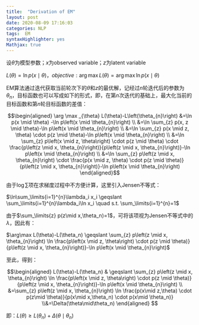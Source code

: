 ```yaml
---
title:  "Derivation of EM"
layout: post
date: 2020-08-09 17:16:03
categories: NLP
tags:  EM
syntaxHighlighter: yes
Mathjax: true
---
```


设$\theta$为模型参数；$x$为observed variable；$z$为latent variable

$L(\theta)= \ln p(x\mid \theta)$，$objective: \arg \max L(\theta)=\arg \max \ln p(x\mid\theta)$

EM算法通过迭代获取当前轮次下的$\theta$和$z$的最优解，记经过$n$轮迭代后的参数为$\theta_n$，目标函数也可以写成如下的形式，即，在第$n$次迭代的基础上，最大化当前的目标函数和第$n$轮目标函数的差值：

$$\begin{aligned} \arg \max _{\theta} L(\theta)-L\left(\theta_{n}\right) &=\ln p(x \mid \theta) -\ln p\left(x \mid \theta_{n}\right) \\ &=\ln \sum_{z} p(x, z \mid \theta)-\ln p\left(x \mid \theta_{n}\right) \\ &=\ln \sum_{z} p(x \mid z, \theta) \cdot p(z \mid \theta)-\ln p\left(x \mid \theta_{n}\right) \\ &=\ln \sum_{z} p\left(x \mid z, \theta\right) \cdot p(z \mid \theta) \cdot \frac{p\left(z \mid x, \theta_{n}\right)}{p\left(z \mid x, \theta_{n}\right)}-\ln p\left(x \mid \theta_{n}\right) \\ &=\ln \sum_{z} p\left(z \mid x, \theta_{n}\right) \cdot \frac{p(x \mid z, \theta) \cdot p(z \mid \theta)}{p\left(z \mid x, \theta_{n}\right)}-\ln p\left(x \mid \theta_{n}\right) \end{aligned}$$

由于$\log\sum$项在求梯度过程中不方便计算，这里引入Jensen不等式：

$\ln\sum_\limits{i=1}^{n}\lambda_i x_i \geqslant \sum_\limits{i=1}^{n}\lambda_i\ln x_i \quad s.t. \sum_\limits{i=1}^{n}=1$

由于$\sum_\limits{z} p(z\mid x,\theta_n)=1$，可将该项视为Jensen不等式中的$\lambda$，因此有：

$\arg\max L(\theta)-L(\theta_n) \geqslant \sum_{z} p\left(z \mid x, \theta_{n}\right) \ln \frac{p\left(x \mid z, \theta\right) \cdot p(z \mid \theta)}{p\left(z \mid x, \theta_{n}\right)}-\ln p\left(x \mid \theta_{n}\right)$

至此，得到：

$$\begin{aligned} L(\theta)-L(\theta_n) & \geqslant \sum_{z} p\left(z \mid x, \theta_{n}\right) \ln \frac{p\left(x \mid z, \theta\right) \cdot p(z \mid \theta)}{p\left(z \mid x, \theta_{n}\right)}-\ln p\left(x \mid \theta_{n}\right) \\ &=\sum_{z} p\left(z \mid x, \theta_{n}\right) \ln \frac{p(x\mid z,\theta) \cdot p(z\mid \theta)}{p(x\mid x,\theta_n) \cdot p(x\mid \theta_n)} \\&=\Delta(\theta\mid\theta_n) \end{aligned} $$

即：$L(\theta)\geqslant L(\theta_n) +\Delta(\theta\mid\theta_n)$

